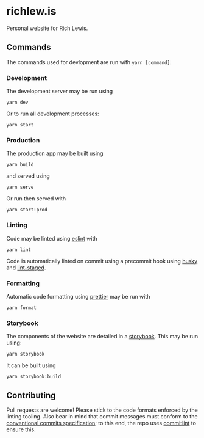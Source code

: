 # richlew.is

Personal website for Rich Lewis.

## Commands

The commands used for devlopment are run with `yarn [command]`.

### Development

The development server may be run using

```shell
yarn dev
```

Or to run all development processes:

```shell
yarn start
```

### Production

The production app may be built using

```shell
yarn build
```

and served using

```shell
yarn serve
```

Or run then served with

```shell
yarn start:prod
```

### Linting

Code may be linted using [eslint](https://eslint.org) with

```shell
yarn lint
```

Code is automatically linted on commit using a precommit hook using [husky](https://github.com/typicode/husky) and [lint-staged](https://github.com/okonet/lint-staged).

### Formatting

Automatic code formatting using [prettier](https://prettier.io) may be run with

```shell
yarn format
```

### Storybook

The components of the website are detailed in a [storybook](https://storybook.js.org).
This may be run using:

```shell
yarn storybook
```

It can be built using

```shell
yarn storybook:build
```

## Contributing

Pull requests are welcome! Please stick to the code formats enforced by the linting tooling.
Also bear in mind that commit messages must conform to the [conventional commits specification](https://www.conventionalcommits.org/); to this end, the repo uses [commitlint](http://marionebl.github.io/commitlint/) to ensure this.
